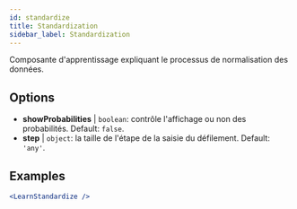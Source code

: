 ```yaml
---
id: standardize
title: Standardization
sidebar_label: Standardization
---
```


Composante d'apprentissage expliquant le processus de normalisation des données.

## Options

* __showProbabilities__ | `boolean`: contrôle l'affichage ou non des probabilités. Default: `false`.
* __step__ | `object`: la taille de l'étape de la saisie du défilement. Default: `'any'`.


## Examples

```jsx live
<LearnStandardize />
```

